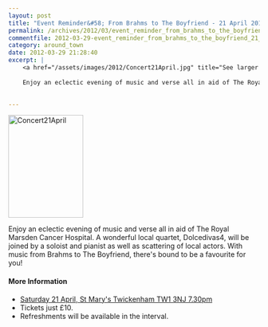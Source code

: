 ```yaml
---
layout: post
title: "Event Reminder&#58; From Brahms to The Boyfriend - 21 April 2012"
permalink: /archives/2012/03/event_reminder_from_brahms_to_the_boyfriend_21_apr.html
commentfile: 2012-03-29-event_reminder_from_brahms_to_the_boyfriend_21_apr
category: around_town
date: 2012-03-29 21:28:40
excerpt: |
    <a href="/assets/images/2012/Concert21April.jpg" title="See larger version of - Concert21April"><img src="/assets/images/2012/Concert21April_thumb.jpg" width="150" height="206" alt="Concert21April" class="photo right" /></a>
    
    Enjoy an eclectic evening of music and verse all in aid of The Royal Marsden Cancer Hospital.  A wonderful local quartet, Dolcedivas4, will be joined by a soloist and pianist as well as scattering of local actors. With music from Brahms to The Boyfriend, there's bound to be a favourite for you!
    

---
```


<a href="/assets/images/2012/Concert21April.jpg" title="See larger version of - Concert21April"><img src="/assets/images/2012/Concert21April_thumb.jpg" width="150" height="206" alt="Concert21April" class="photo right" /></a>

Enjoy an eclectic evening of music and verse all in aid of The Royal Marsden Cancer Hospital. A wonderful local quartet, Dolcedivas4, will be joined by a soloist and pianist as well as scattering of local actors. With music from Brahms to The Boyfriend, there's bound to be a favourite for you!

#### More Information

-   [Saturday 21 April, St Mary's Twickenham TW1 3NJ 7.30pm](/event/concert/200705143333)
-   Tickets just £10.
-   Refreshments will be available in the interval.
